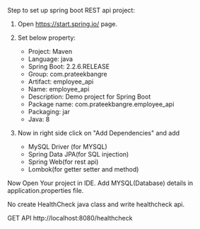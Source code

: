 Step to set up spring boot REST api project:
1. Open https://start.spring.io/ page.
2. Set below property:
   * Project: Maven
   * Language: java
   * Spring Boot: 2.2.6.RELEASE
   * Group: com.prateekbangre
   * Artifact: employee_api
   * Name: employee_api
   * Description: Demo project for Spring Boot
   * Package name: com.prateekbangre.employee_api
   * Packaging: jar
   * Java: 8
   
3. Now in right side click on "Add Dependencies" and add 
    * MySQL Driver (for MYSQL)
    * Spring Data JPA(for SQL injection)
    * Spring Web(for rest api)
    * Lombok(for getter setter and method)

Now Open Your project in IDE.
Add MYSQL(Database) details in application.properties file.

No create HealthCheck java class and write healthcheck api.

GET API http://localhost:8080/healthcheck
